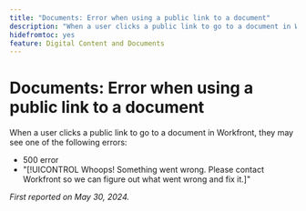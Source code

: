 ```yaml
---
title: "Documents: Error when using a public link to a document"
description: "When a user clicks a public link to go to a document in Workfront, they may see an error."
hidefromtoc: yes
feature: Digital Content and Documents 
---
```


# Documents: Error when using a public link to a document

When a user clicks a public link to go to a document in Workfront, they may see one of the following errors:

* 500 error
* "[!UICONTROL Whoops! Something went wrong. Please contact Workfront so we can figure out what went wrong and fix it.]"


_First reported on May 30, 2024._
